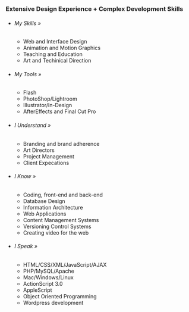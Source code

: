 ### Extensive Design Experience + Complex Development Skills

- ###### My Skills »

  - Web and Interface Design
  - Animation and Motion Graphics
  - Teaching and Education
  - Art and Techinical Direction

- ###### My Tools »

  - Flash
  - PhotoShop/Lightroom
  - Illustrator/In-Design
  - AfterEffects and Final Cut Pro

- ###### I Understand »

  - Branding and brand adherence
  - Art Directors
  - Project Management
  - Client Expecations

- ###### I Know »

  - Coding, front-end and back-end
  - Database Design
  - Information Architecture
  - Web Applications
  - Content Management Systems
  - Versioning Control Systems
  - Creating video for the web

- ###### I Speak »

  - HTML/CSS/XML/JavaScript/AJAX
  - PHP/MySQL/Apache
  - Mac/Windows/Linux
  - ActionScript 3.0
  - AppleScript
  - Object Oriented Programming
  - Wordpress development